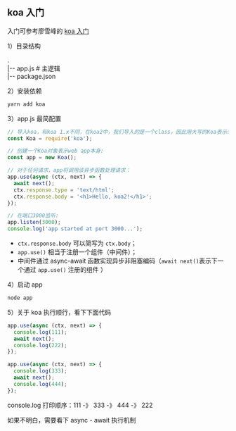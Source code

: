 ## koa 入门

入门可参考廖雪峰的 [koa 入门](https://www.liaoxuefeng.com/wiki/001434446689867b27157e896e74d51a89c25cc8b43bdb3000/001471087582981d6c0ea265bf241b59a04fa6f61d767f6000)

1）目录结构

.  
 |-- app.js # 主逻辑  
 |-- package.json

2）安装依赖

```bash
yarn add koa
```

3）app.js 最简配置

```js
// 导入koa，和koa 1.x不同，在koa2中，我们导入的是一个class，因此用大写的Koa表示:
const Koa = require('koa');

// 创建一个Koa对象表示web app本身:
const app = new Koa();

// 对于任何请求，app将调用该异步函数处理请求：
app.use(async (ctx, next) => {
  await next();
  ctx.response.type = 'text/html';
  ctx.response.body = '<h1>Hello, koa2!</h1>';
});

// 在端口3000监听:
app.listen(3000);
console.log('app started at port 3000...');
```

* `ctx.response.body` 可以简写为 `ctx.body`；
* `app.use()` 相当于注册一个组件（中间件）；
* 中间件通过 async-await 函数实现异步非阻塞编码（`await next()`表示下一个通过 `app.use()` 注册的组件 ）

4）启动 app

```bash
node app
```

5）关于 koa 执行顺行，看下下面代码

```js
app.use(async (ctx, next) => {
  console.log(111);
  await next();
  console.log(222);
});

app.use(async (ctx, next) => {
  console.log(333);
  await next();
  console.log(444);
});
```

console.log 打印顺序：111 -》 333 -》 444 -》 222

如果不明白，需要看下 async - await 执行机制
